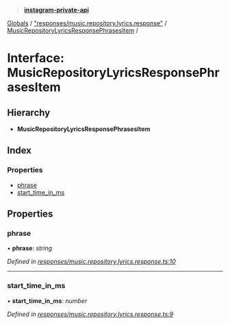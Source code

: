 > **[instagram-private-api](../README.md)**

[Globals](../README.md) / ["responses/music.repository.lyrics.response"](../modules/_responses_music_repository_lyrics_response_.md) / [MusicRepositoryLyricsResponsePhrasesItem](_responses_music_repository_lyrics_response_.musicrepositorylyricsresponsephrasesitem.md) /

# Interface: MusicRepositoryLyricsResponsePhrasesItem

## Hierarchy

* **MusicRepositoryLyricsResponsePhrasesItem**

## Index

### Properties

* [phrase](_responses_music_repository_lyrics_response_.musicrepositorylyricsresponsephrasesitem.md#phrase)
* [start_time_in_ms](_responses_music_repository_lyrics_response_.musicrepositorylyricsresponsephrasesitem.md#start_time_in_ms)

## Properties

###  phrase

• **phrase**: *string*

*Defined in [responses/music.repository.lyrics.response.ts:10](https://github.com/dilame/instagram-private-api/blob/01eb399/src/responses/music.repository.lyrics.response.ts#L10)*

___

###  start_time_in_ms

• **start_time_in_ms**: *number*

*Defined in [responses/music.repository.lyrics.response.ts:9](https://github.com/dilame/instagram-private-api/blob/01eb399/src/responses/music.repository.lyrics.response.ts#L9)*